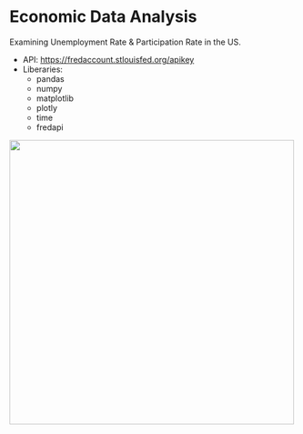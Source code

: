 # Economic Data Analysis

Examining Unemployment Rate & Participation Rate in the US.

- API: https://fredaccount.stlouisfed.org/apikey
- Liberaries:
    - pandas
    - numpy
    - matplotlib
    - plotly
    - time
    - fredapi

<img src='<img src="https://github.com/jrreda/pracitce-projects/blob/master/Economic%Data%20Analysis/plot.png" width=600>' width=500>